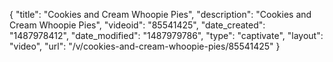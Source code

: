 {
    "title": "Cookies and Cream Whoopie Pies",
    "description": "Cookies and Cream Whoopie Pies",
    "videoid": "85541425",
    "date_created": "1487978412",
    "date_modified": "1487979786",
    "type": "captivate",
    "layout": "video",
    "url": "\/v\/cookies-and-cream-whoopie-pies\/85541425"
}